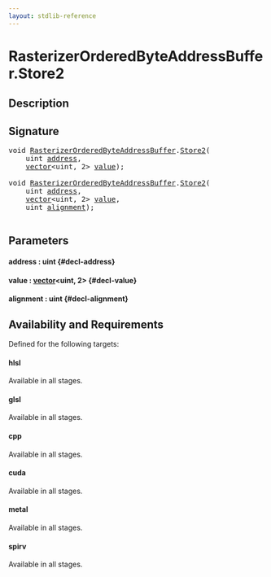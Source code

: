 ```yaml
---
layout: stdlib-reference
---
```


# RasterizerOrderedByteAddressBuffer\.Store2

## Description





## Signature 

<pre>
void <a href="/stdlib-reference/types/RasterizerOrderedByteAddressBuffer/index" class="code_type">RasterizerOrderedByteAddressBuffer</a>.<a href="/stdlib-reference/types/RasterizerOrderedByteAddressBuffer/Store2">Store2</a>(
    uint <a href="/stdlib-reference/types/RasterizerOrderedByteAddressBuffer/Store2#decl-address" class="code_param">address</a>,
    <a href="/stdlib-reference/types/vector/index" class="code_type">vector</a>&lt;uint, 2&gt; <a href="/stdlib-reference/types/RasterizerOrderedByteAddressBuffer/Store2#decl-value" class="code_param">value</a>);

void <a href="/stdlib-reference/types/RasterizerOrderedByteAddressBuffer/index" class="code_type">RasterizerOrderedByteAddressBuffer</a>.<a href="/stdlib-reference/types/RasterizerOrderedByteAddressBuffer/Store2">Store2</a>(
    uint <a href="/stdlib-reference/types/RasterizerOrderedByteAddressBuffer/Store2#decl-address" class="code_param">address</a>,
    <a href="/stdlib-reference/types/vector/index" class="code_type">vector</a>&lt;uint, 2&gt; <a href="/stdlib-reference/types/RasterizerOrderedByteAddressBuffer/Store2#decl-value" class="code_param">value</a>,
    uint <a href="/stdlib-reference/types/RasterizerOrderedByteAddressBuffer/Store2#decl-alignment" class="code_param">alignment</a>);

</pre>

## Parameters

#### address  : uint {#decl-address}
#### value  : [vector](/stdlib-reference/types/vector/index)\<uint, 2\> {#decl-value}
#### alignment  : uint {#decl-alignment}

## Availability and Requirements

Defined for the following targets:

#### hlsl
Available in all stages.

#### glsl
Available in all stages.

#### cpp
Available in all stages.

#### cuda
Available in all stages.

#### metal
Available in all stages.

#### spirv
Available in all stages.




